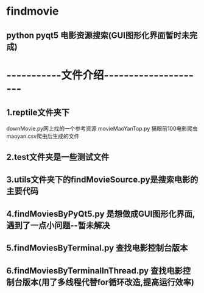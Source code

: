 # findmovie
## python pyqt5 电影资源搜索(GUI图形化界面暂时未完成)
# -----------文件介绍---------------------
## 1.reptile文件夹下
   downMovie.py网上找的一个参考资源
   movieMaoYanTop.py 猫眼前100电影爬虫
   maoyan.csv爬虫后生成的文件
## 2.test文件夹是一些测试文件
## 3.utils文件夹下的findMovieSource.py是搜索电影的主要代码
## 4.findMoviesByPyQt5.py 是想做成GUI图形化界面,遇到了一点小问题--暂未解决
## 5.findMoviesByTerminal.py 查找电影控制台版本
## 6.findMoviesByTerminalInThread.py 查找电影控制台版本(用了多线程代替for循环改造,提高运行效率)
